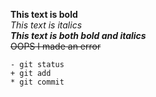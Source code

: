 **This text is bold**\
*This text is italics*\
***This text is both bold and italics***\
~~OOPS I made an error~~
  ```
 - git status
 + git add
 * git commit
 ```
